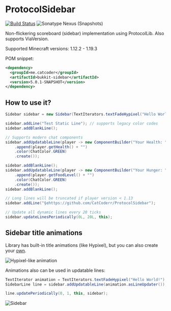 # ProtocolSidebar
[![Build Status](https://github.com/CatCoderr/ProtocolSidebar/actions/workflows/maven-publish.yaml/badge.svg?branch=dev)](https://github.com/CatCoderr/ProtocolSidebar/actions/workflows/maven-publish.yaml)
![Sonatype Nexus (Snapshots)](https://img.shields.io/nexus/s/me.catcoder/bukkit-sidebar?server=https%3A%2F%2Foss.sonatype.org)

Non-flickering scoreboard (sidebar) implementation using ProtocolLib.
Also supports ViaVersion.

Supported Minecraft versions: 1.12.2 - 1.19.3

POM snippet:
```xml
<dependency>
  <groupId>me.catcoder</groupId>
  <artifactId>bukkit-sidebar</artifactId>
  <version>5.0.1-SNAPSHOT</version>
</dependency>
```

## How to use it?

```java
Sidebar sidebar = new Sidebar(TextIterators.textFadeHypixel("Hello World!"), this);

sidebar.addLine("Test Static Line"); // supports legacy color codes
sidebar.addBlankLine();

// Supports modern chat components
sidebar.addUpdatableLine(player -> new ComponentBuilder("Your Health: ")
    .append(player.getHealth() + "")
    .color(ChatColor.GREEN)
    .create());

sidebar.addBlankLine();
sidebar.addUpdatableLine(player -> new ComponentBuilder("Your Hunger: ")
    .append(player.getFoodLevel() + "")
    .color(ChatColor.GREEN)
    .create());
sidebar.addBlankLine();

// Long lines will be truncated if player version < 1.13
sidebar.addLine("§ehttps://github.com/CatCoderr/ProtocolSidebar");

// Update all dynamic lines every 20 ticks
sidebar.updateLinesPeriodically(0L, 20L, this);
```

## Sidebar title animations

Library has built-in title animations (like Hypixel), but you can also create your [own](https://github.com/CatCoderr/ProtocolSidebar/blob/master/src/main/java/me/catcoder/sidebar/text/TextIterator.java).

![Hypixel-like animation](https://github.com/CatCoderr/ProtocolSidebar/raw/master/assets/animation_example.gif)

Animations also can be used in updatable lines:

```java
TextIterator animation = TextIterators.textFadeHypixel("Hello World!");
SidebarLine line = sidebar.addUpdatableLine(animation.asLineUpdater());

line.updatePeriodically(0, 1, this, sidebar);

```

![Sidebar](https://github.com/CatCoderr/ProtocolSidebar/raw/master/assets/sidebar.gif)
